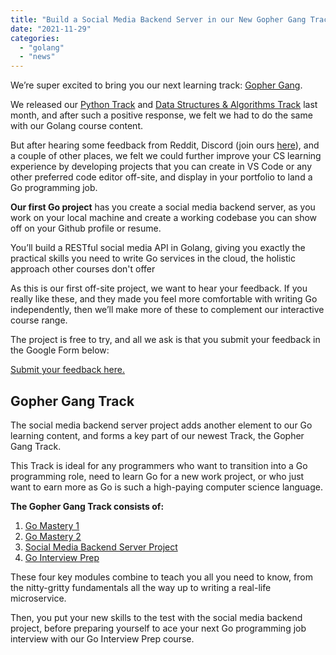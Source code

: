 ```yaml
---
title: "Build a Social Media Backend Server in our New Gopher Gang Track"
date: "2021-11-29"
categories: 
  - "golang"
  - "news"
---
```


We’re super excited to bring you our next learning track: [Gopher Gang](https://app.qvault.io/dashboard/courses/golang-track).

We released our [Python Track](https://qvault.io/learn-python-course/) and [Data Structures & Algorithms Track](https://qvault.io/learn-data-structures-algorithms/) last month, and after such a positive response, we felt we had to do the same with our Golang course content.

But after hearing some feedback from Reddit, Discord (join ours [here](https://discord.com/invite/EEkFwbv)), and a couple of other places, we felt we could further improve your CS learning experience by developing projects that you can create in VS Code or any other preferred code editor off-site, and display in your portfolio to land a Go programming job.

**Our first Go project** has you create a social media backend server, as you work on your local machine and create a working codebase you can show off on your Github profile or resume.

You’ll build a RESTful social media API in Golang, giving you exactly the practical skills you need to write Go services in the cloud, the holistic approach other courses don't offer

As this is our first off-site project, we want to hear your feedback. If you really like these, and they made you feel more comfortable with writing Go independently, then we’ll make more of these to complement our interactive course range.

The project is free to try, and all we ask is that you submit your feedback in the Google Form below:

[Submit your feedback here.](https://forms.gle/a8pssN1K4QMPvmEp8)

## Gopher Gang Track

The social media backend server project adds another element to our Go learning content, and forms a key part of our newest Track, the Gopher Gang Track.

This Track is ideal for any programmers who want to transition into a Go programming role, need to learn Go for a new work project, or who just want to earn more as Go is such a high-paying computer science language.

**The Gopher Gang Track consists of:**

1. [Go Mastery 1](https://app.qvault.io/dashboard/exercise/3b39d0f6-f944-4f1b-832d-a1daba32eda4/9e6acea2-8081-404d-9c34-3b5f677fa580/a74a68e0-9e85-4328-8868-5db0089ea11b)
2. [Go Mastery 2](https://app.qvault.io/dashboard/exercise/41357578-6185-4d07-b463-d4efdb3635c0/9bfdb774-7cf6-4d6b-95b7-9ef498a340d8/7336e595-1c87-4065-a19f-9706c72603a7)
3. [Social Media Backend Server Project](https://app.qvault.io/dashboard/step/709a2e74-eb45-46ea-ac26-4b8e6a3ce3e6/fbac7ae9-6a4d-4ad5-bf76-9651cb8eb2c5)
4. [Go Interview Prep](https://app.qvault.io/dashboard/exercise/3e777b26-cbba-4c1e-a0fb-205f7371c464/dfe27508-096a-480d-ae62-a44929774337/96a5ea66-1bba-4808-81ef-dd71fc7f0d49)

These four key modules combine to teach you all you need to know, from the nitty-gritty fundamentals all the way up to writing a real-life microservice.

Then, you put your new skills to the test with the social media backend project, before preparing yourself to ace your next Go programming job interview with our Go Interview Prep course.

